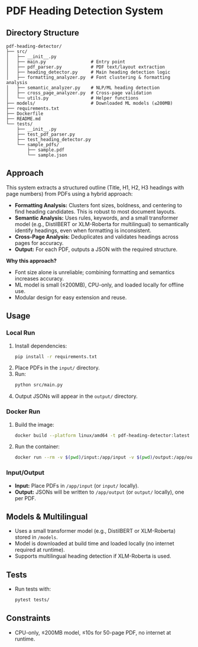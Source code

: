 # PDF Heading Detection System

## Directory Structure

```
pdf-heading-detector/
├── src/
│   ├── __init__.py
│   ├── main.py                 # Entry point
│   ├── pdf_parser.py           # PDF text/layout extraction
│   ├── heading_detector.py     # Main heading detection logic
│   ├── formatting_analyzer.py  # Font clustering & formatting analysis
│   ├── semantic_analyzer.py    # NLP/ML heading detection
│   ├── cross_page_analyzer.py  # Cross-page validation
│   └── utils.py                # Helper functions
├── models/                     # Downloaded ML models (≤200MB)
├── requirements.txt
├── Dockerfile
├── README.md
└── tests/
    ├── __init__.py
    ├── test_pdf_parser.py
    ├── test_heading_detector.py
    └── sample_pdfs/
        ├── sample.pdf
        └── sample.json
```

## Approach

This system extracts a structured outline (Title, H1, H2, H3 headings with page numbers) from PDFs using a hybrid approach:

- **Formatting Analysis:** Clusters font sizes, boldness, and centering to find heading candidates. This is robust to most document layouts.
- **Semantic Analysis:** Uses rules, keywords, and a small transformer model (e.g., DistilBERT or XLM-Roberta for multilingual) to semantically identify headings, even when formatting is inconsistent.
- **Cross-Page Analysis:** Deduplicates and validates headings across pages for accuracy.
- **Output:** For each PDF, outputs a JSON with the required structure.

**Why this approach?**
- Font size alone is unreliable; combining formatting and semantics increases accuracy.
- ML model is small (≤200MB), CPU-only, and loaded locally for offline use.
- Modular design for easy extension and reuse.

## Usage

### Local Run
1. Install dependencies:
   ```bash
   pip install -r requirements.txt
   ```
2. Place PDFs in the `input/` directory.
3. Run:
   ```bash
   python src/main.py
   ```
4. Output JSONs will appear in the `output/` directory.

### Docker Run
1. Build the image:
   ```bash
   docker build --platform linux/amd64 -t pdf-heading-detector:latest .
   ```
2. Run the container:
   ```bash
   docker run --rm -v $(pwd)/input:/app/input -v $(pwd)/output:/app/output --network none pdf-heading-detector:latest
   ```

### Input/Output
- **Input:** Place PDFs in `/app/input` (or `input/` locally).
- **Output:** JSONs will be written to `/app/output` (or `output/` locally), one per PDF.

## Models & Multilingual
- Uses a small transformer model (e.g., DistilBERT or XLM-Roberta) stored in `/models`.
- Model is downloaded at build time and loaded locally (no internet required at runtime).
- Supports multilingual heading detection if XLM-Roberta is used.

## Tests
- Run tests with:
  ```bash
  pytest tests/
  ```

## Constraints
- CPU-only, ≤200MB model, ≤10s for 50-page PDF, no internet at runtime.

